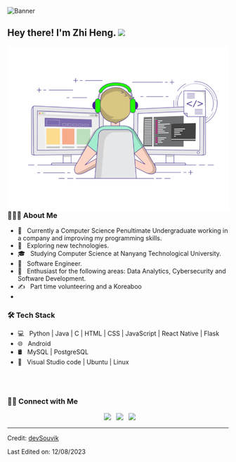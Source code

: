 
![Banner](https://gifdb.com/images/high/pixel-art-super-mario-computer-amwdq1xi8bgz0omx.gif)
<h2> Hey there! I'm Zhi Heng. <img src="https://github.com/souvikguria98/souvikguria98/blob/master/Hi.gif" width="25"></h2>
<img align="right" alt="GIF of a student coding" src="https://raw.githubusercontent.com/devSouvik/devSouvik/master/gif3.gif" width="500"/>

<h3> 👨🏻‍💻 About Me </h3>

- 🔭 &nbsp; Currently a Computer Science Penultimate Undergraduate working in a company and improving my programming skills.
- 🤔 &nbsp; Exploring new technologies.
- 🎓 &nbsp; Studying Computer Science at Nanyang Technological University.
- 💼 &nbsp; Software Engineer.
- 🌱 &nbsp; Enthusiast for the following areas: Data Analytics, Cybersecurity and Software Development.
- ✍️ &nbsp; Part time volunteering and a Koreaboo
- 

<h3>🛠 Tech Stack</h3>

- 💻 &nbsp; Python | Java | C | HTML | CSS | JavaScript | React Native | Flask
- 🌐 &nbsp; Android 
- 🛢 &nbsp; MySQL | PostgreSQL
- 🔧 &nbsp; Visual Studio code | Ubuntu | Linux 
  
<br>

<!-- ![souvik's Github Stats](https://github-readme-stats.vercel.app/api?username=devSouvik&show_icons=true&title_color=fff&icon_color=79ff97&text_color=9f9f9f&bg_color=151515) -->


</br>


<h3> 🤝🏻 Connect with Me </h3>

<p align="center">
&nbsp; <a href="https://www.linkedin.com/in/zhihengc/" target="_blank" rel="noopener noreferrer"><img src="https://img.icons8.com/plasticine/100/000000/linkedin.png" width="50" /></a>
&nbsp; <a href="mailto:zhihengcheung@gmail.com" target="_blank" rel="noopener noreferrer"><img src="https://img.icons8.com/plasticine/100/000000/gmail.png"  width="50" /></a>
&nbsp; <a href="#" target="_blank" rel="noopener noreferrer"><img src="https://img.icons8.com/plasticine/100/000000/instagram-new.png" width="50" /></a>  
</p>


----
Credit: [devSouvik](https://github.com/devSouvik)

Last Edited on: 12/08/2023
